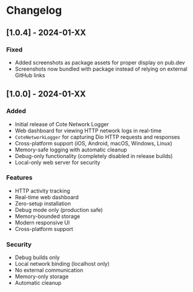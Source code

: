 # Changelog

## [1.0.4] - 2024-01-XX

### Fixed
- Added screenshots as package assets for proper display on pub.dev
- Screenshots now bundled with package instead of relying on external GitHub links

## [1.0.0] - 2024-01-XX

### Added
- Initial release of Cote Network Logger
- Web dashboard for viewing HTTP network logs in real-time
- `CoteNetworkLogger` for capturing Dio HTTP requests and responses
- Cross-platform support (iOS, Android, macOS, Windows, Linux)
- Memory-safe logging with automatic cleanup
- Debug-only functionality (completely disabled in release builds)
- Local-only web server for security

### Features
- HTTP activity tracking
- Real-time web dashboard
- Zero-setup installation
- Debug mode only (production safe)
- Memory-bounded storage
- Modern responsive UI
- Cross-platform support

### Security
- Debug builds only
- Local network binding (localhost only)
- No external communication
- Memory-only storage
- Automatic cleanup 
